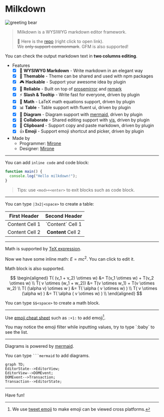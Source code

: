 # Milkdown

![greeting bear](/polar.jpeg)

> Milkdown is a WYSIWYG markdown editor framework.
>
> 🍼 Here is the [repo](https://github.com/Milkdown/milkdown) (right click to open link). \
> We ~~only support commonmark~~. GFM is also supported!

You can check the output markdown text in **two columns editing**.

- Features
  - [x] 📝 **WYSIWYG Markdown** - Write markdown in an elegant way
  - [x] 🎨 **Themable** - Theme can be shared and used with npm packages
  - [x] 🎮 **Hackable** - Support your awesome idea by plugin
  - [x] 🦾 **Reliable** - Built on top of [prosemirror](https://prosemirror.net/) and [remark](https://github.com/remarkjs/remark)
  - [x] ⚡ **Slash & Tooltip** - Write fast for everyone, driven by plugin
  - [x] 🧮 **Math** - LaTeX math equations support, driven by plugin
  - [x] 📊 **Table** - Table support with fluent ui, driven by plugin
  - [x] 📰 **Diagram** - Diagram support with [mermaid](https://mermaid-js.github.io/mermaid/#/), driven by plugin
  - [x] 🍻 **Collaborate** - Shared editing support with [yjs](https://docs.yjs.dev/), driven by plugin
  - [x] 💾 **Clipboard** - Support copy and paste markdown, driven by plugin
  - [x] 👍 **Emoji** - Support emoji shortcut and picker, driven by plugin
- Made by
  - Programmer: [Mirone](https://github.com/Milkdown)
  - Designer: [Mirone](https://github.com/Milkdown)

---

You can add `inline code` and code block:

```javascript
function main() {
  console.log("Hello milkdown!");
}
```

> Tips: use `<mod>+<enter>` to exit blocks such as code block.

---

You can type `|3x2|<space>` to create a table:

| First Header   |   Second Header    |
| -------------- | :----------------: |
| Content Cell 1 | \`Content\` Cell 1 |
| Content Cell 2 | **Content** Cell 2 |

---

Math is supported by [TeX expression](https://en.wikipedia.org/wiki/TeX).

Now we have some inline math: $E = mc^2$. You can click to edit it.

Math block is also supported.

$$
\begin{aligned}
T( (v_1 + v_2) \otimes w) &= T(v_1 \otimes w) + T(v_2 \otimes w) \\
T( v \otimes (w_1 + w_2)) &= T(v \otimes w_1) + T(v \otimes w_2) \\
T( (\alpha v) \otimes w ) &= T( \alpha ( v \otimes w) ) \\
T( v \otimes (\alpha w) ) &= T( \alpha ( v \otimes w) ) \\
\end{aligned}
$$

You can type `$$<space>` to create a math block.

---

Use [emoji cheat sheet](https://www.webfx.com/tools/emoji-cheat-sheet/) such as `:+1:` to add emoji[^1].

You may notice the emoji filter while inputting values, try to type \`:baby\` to see the list.

---

Diagrams is powered by [mermaid](https://mermaid-js.github.io/mermaid/#/).

You can type ` ```mermaid ` to add diagrams.

```mermaid
graph TD;
EditorState-->EditorView;
EditorView-->DOMEvent;
DOMEvent-->Transaction;
Transaction-->EditorState;
```

---

Have fun!

[^1]: We use [tweet emoji](https://twemoji.twitter.com) to make emoji can be viewed cross platforms.
